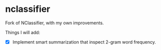 nclassifier
===========

Fork of NClassifier, with my own improvements.

Things I will add:

- [x] Implement smart summarization that inspect 2-gram word frequency.